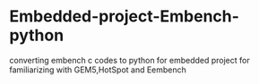 # Embedded-project-Embench-python
converting embench c codes to python for embedded project for familiarizing with GEM5,HotSpot and Eembench
